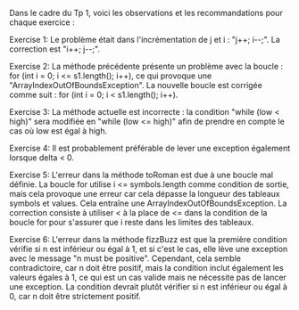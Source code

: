 
Dans le cadre du Tp 1, voici les observations et les recommandations pour chaque exercice :

Exercise 1:
Le problème était dans l'incrémentation de j et i : "j++; i--;".
La correction est "i++; j--;".

Exercise 2:
La méthode précédente présente un problème avec la boucle : for (int i = 0; i <= s1.length(); i++), ce qui provoque une "ArrayIndexOutOfBoundsException".
La nouvelle boucle est corrigée comme suit : for (int i = 0; i < s1.length(); i++).

Exercise 3:
La méthode actuelle est incorrecte : la condition "while (low < high)" sera modifiée en "while (low <= high)" afin de prendre en compte le cas où low est égal à high.

Exercise 4:
Il est probablement préférable de lever une exception également lorsque delta < 0.

Exercise 5:
L'erreur dans la méthode toRoman est due à une boucle mal définie. La boucle for utilise i <= symbols.length comme condition de sortie, mais cela provoque une erreur car cela dépasse la longueur des tableaux symbols et values.
Cela entraîne une ArrayIndexOutOfBoundsException.
La correction consiste à utiliser < à la place de <= dans la condition de la boucle for pour s'assurer que i reste dans les limites des tableaux.

Exercise 6:
L'erreur dans la méthode fizzBuzz est que la première condition vérifie si n est inférieur ou égal à 1, et si c'est le cas, elle lève une exception avec le message "n must be positive". 
Cependant, cela semble contradictoire, car n doit être positif, mais la condition inclut également les valeurs égales à 1, ce qui est un cas valide mais ne nécessite pas de lancer une exception.
La condition devrait plutôt vérifier si n est inférieur ou égal à 0, car n doit être strictement positif.
